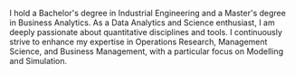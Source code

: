 I hold a Bachelor's degree in Industrial Engineering and a Master's degree in Business Analytics. As a Data Analytics and Science enthusiast, I am deeply passionate about quantitative disciplines and tools. I continuously strive to enhance my expertise in Operations Research, Management Science, and Business Management, with a particular focus on Modelling and Simulation.
